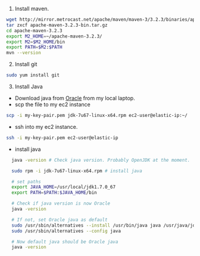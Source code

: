 1. Install maven.
```sh
wget http://mirror.metrocast.net/apache/maven/maven-3/3.2.3/binaries/apache-maven-3.2.3-bin.tar.gz
tar zxcf apache-maven-3.2.3-bin.tar.gz
cd apache-maven-3.2.3
export M2_HOME=~/apache-maven-3.2.3/
export M2=$M2_HOME/bin
export PATH=$M2:$PATH
mvn --version
```

2. Install git
```sh
sudo yum install git
```

3. Install Java

  - Download java from [Oracle](http://www.oracle.com/technetwork/java/javase/downloads/index.html) from my local laptop.
  - scp the file to my ec2 instance
  ```sh
  scp -i my-key-pair.pem jdk-7u67-linux-x64.rpm ec2-user@elastic-ip:~/
  ```
  - ssh into my ec2 instance.
  ```sh
  ssh -i my-key-pair.pem ec2-user@elastic-ip
  ```
  - install java
  ```sh
    java -version # Check java version. Probably OpenJDK at the moment.

    sudo rpm -i jdk-7u67-linux-x64.rpm # install java

    # set paths
    export JAVA_HOME=/usr/local/jdk1.7.0_67
    export PATH=$PATH:$JAVA_HOME/bin

    # Check if java version is now Oracle
    java -version

    # If not, set Oracle java as default
    sudo /usr/sbin/alternatives --install /usr/bin/java java /usr/java/jdk1.7.0_01/bin/java 20000
    sudo /usr/sbin/alternatives --config java

    # Now default java should be Oracle java
    java -version
  ```
